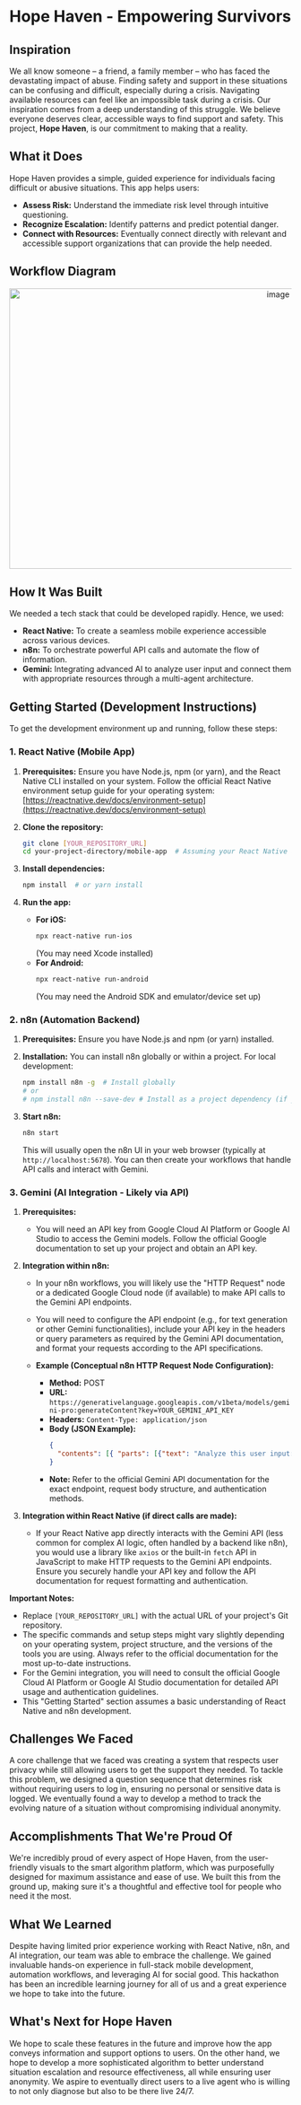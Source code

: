 # Hope Haven - Empowering Survivors

## Inspiration

We all know someone – a friend, a family member – who has faced the devastating impact of abuse. Finding safety and support in these situations can be confusing and difficult, especially during a crisis. Navigating available resources can feel like an impossible task during a crisis. Our inspiration comes from a deep understanding of this struggle. We believe everyone deserves clear, accessible ways to find support and safety. This project, **Hope Haven**, is our commitment to making that a reality.

## What it Does

Hope Haven provides a simple, guided experience for individuals facing difficult or abusive situations. This app helps users:

* **Assess Risk:** Understand the immediate risk level through intuitive questioning.
* **Recognize Escalation:** Identify patterns and predict potential danger.
* **Connect with Resources:** Eventually connect directly with relevant and accessible support organizations that can provide the help needed.

## Workflow Diagram
<p align=center>
<img width="944" height="500" alt="image" src="https://github.com/user-attachments/assets/cc5b4446-2075-4ff7-b314-6ba878ae1e48" />
</p>

## How It Was Built

We needed a tech stack that could be developed rapidly. Hence, we used:

* **React Native:** To create a seamless mobile experience accessible across various devices.
* **n8n:** To orchestrate powerful API calls and automate the flow of information.
* **Gemini:** Integrating advanced AI to analyze user input and connect them with appropriate resources through a multi-agent architecture.

## Getting Started (Development Instructions)

To get the development environment up and running, follow these steps:

### 1. React Native (Mobile App)

1.  **Prerequisites:** Ensure you have Node.js, npm (or yarn), and the React Native CLI installed on your system. Follow the official React Native environment setup guide for your operating system: [https://reactnative.dev/docs/environment-setup](https://reactnative.dev/docs/environment-setup)

2.  **Clone the repository:**
    ```bash
    git clone [YOUR_REPOSITORY_URL]
    cd your-project-directory/mobile-app  # Assuming your React Native app is in a 'mobile-app' folder
    ```

3.  **Install dependencies:**
    ```bash
    npm install  # or yarn install
    ```

4.  **Run the app:**
    * **For iOS:**
        ```bash
        npx react-native run-ios
        ```
        (You may need Xcode installed)
    * **For Android:**
        ```bash
        npx react-native run-android
        ```
        (You may need the Android SDK and emulator/device set up)

### 2. n8n (Automation Backend)

1.  **Prerequisites:** Ensure you have Node.js and npm (or yarn) installed.

2.  **Installation:** You can install n8n globally or within a project. For local development:
    ```bash
    npm install n8n -g  # Install globally
    # or
    # npm install n8n --save-dev # Install as a project dependency (if you have a dedicated n8n project folder)
    ```

3.  **Start n8n:**
    ```bash
    n8n start
    ```
    This will usually open the n8n UI in your web browser (typically at `http://localhost:5678`). You can then create your workflows that handle API calls and interact with Gemini.

### 3. Gemini (AI Integration - Likely via API)

1.  **Prerequisites:**
    * You will need an API key from Google Cloud AI Platform or Google AI Studio to access the Gemini models. Follow the official Google documentation to set up your project and obtain an API key.

2.  **Integration within n8n:**
    * In your n8n workflows, you will likely use the "HTTP Request" node or a dedicated Google Cloud node (if available) to make API calls to the Gemini API endpoints.
    * You will need to configure the API endpoint (e.g., for text generation or other Gemini functionalities), include your API key in the headers or query parameters as required by the Gemini API documentation, and format your requests according to the API specifications.

    * **Example (Conceptual n8n HTTP Request Node Configuration):**
        * **Method:** POST
        * **URL:** `https://generativelanguage.googleapis.com/v1beta/models/gemini-pro:generateContent?key=YOUR_GEMINI_API_KEY`
        * **Headers:** `Content-Type: application/json`
        * **Body (JSON Example):**
            ```json
            {
              "contents": [{ "parts": [{"text": "Analyze this user input: ..."}] }]
            }
            ```
        * **Note:** Refer to the official Gemini API documentation for the exact endpoint, request body structure, and authentication methods.

3.  **Integration within React Native (if direct calls are made):**
    * If your React Native app directly interacts with the Gemini API (less common for complex AI logic, often handled by a backend like n8n), you would use a library like `axios` or the built-in `fetch` API in JavaScript to make HTTP requests to the Gemini API endpoints. Ensure you securely handle your API key and follow the API documentation for request formatting and authentication.

**Important Notes:**

* Replace `[YOUR_REPOSITORY_URL]` with the actual URL of your project's Git repository.
* The specific commands and setup steps might vary slightly depending on your operating system, project structure, and the versions of the tools you are using. Always refer to the official documentation for the most up-to-date instructions.
* For the Gemini integration, you will need to consult the official Google Cloud AI Platform or Google AI Studio documentation for detailed API usage and authentication guidelines.
* This "Getting Started" section assumes a basic understanding of React Native and n8n development.

## Challenges We Faced

A core challenge that we faced was creating a system that respects user privacy while still allowing users to get the support they needed. To tackle this problem, we designed a question sequence that determines risk without requiring users to log in, ensuring no personal or sensitive data is logged. We eventually found a way to develop a method to track the evolving nature of a situation without compromising individual anonymity.

## Accomplishments That We're Proud Of

We're incredibly proud of every aspect of Hope Haven, from the user-friendly visuals to the smart algorithm platform, which was purposefully designed for maximum assistance and ease of use. We built this from the ground up, making sure it's a thoughtful and effective tool for people who need it the most.

## What We Learned

Despite having limited prior experience working with React Native, n8n, and AI integration, our team was able to embrace the challenge. We gained invaluable hands-on experience in full-stack mobile development, automation workflows, and leveraging AI for social good. This hackathon has been an incredible learning journey for all of us and a great experience we hope to take into the future.

## What's Next for Hope Haven

We hope to scale these features in the future and improve how the app conveys information and support options to users. On the other hand, we hope to develop a more sophisticated algorithm to better understand situation escalation and resource effectiveness, all while ensuring user anonymity. We aspire to eventually direct users to a live agent who is willing to not only diagnose but also to be there live 24/7.

